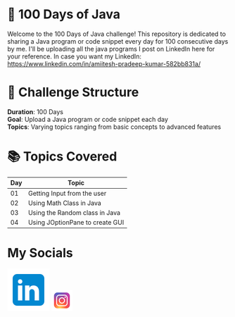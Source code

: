 # 💯 100 Days of Java
Welcome to the 100 Days of Java challenge! This repository is dedicated to sharing a Java program or code snippet every day for 100 consecutive days by me.
I'll be uploading all the java programs I post on LinkedIn here for your reference.
In case you want my LinkedIn: https://www.linkedin.com/in/amiitesh-pradeep-kumar-582bb831a/

# 📅 Challenge Structure
**Duration**: 100 Days\
**Goal**: Upload a Java program or code snippet each day\
**Topics**: Varying topics ranging from basic concepts to advanced features

# 📚 Topics Covered
| Day | Topic                        |
|-----|------------------------------|
| 01  | Getting Input from the user  |
| 02  | Using Math Class in Java     |
| 03  | Using the Random class in Java|
| 04  | Using JOptionPane to create GUI|

# My Socials
[![LinkedIn](linkedin.svg)](https://www.linkedin.com/in/amiitesh-pradeep-kumar-582bb831a/)
[![Instagram](instagram.png)](https://www.instagram.com/tspamiitesh/)

